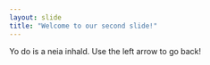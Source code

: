 ```yaml
---
layout: slide
title: "Welcome to our second slide!"
---
```

Yo do is a neia inhald.
Use the left arrow to go back!
